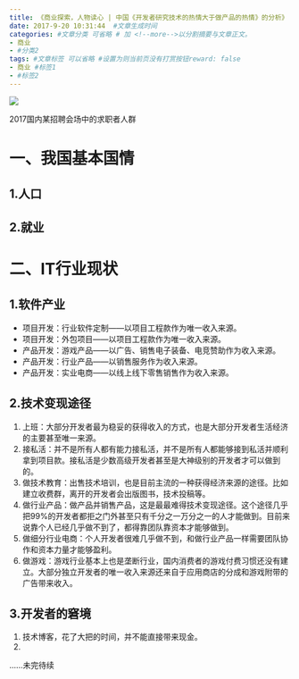 ```yaml
---
title: 《商业探索，人物读心 | 中国《开发者研究技术的热情大于做产品的热情》的分析》
date: 2017-9-20 10:31:44  #文章生成时间
categories: #文章分类 可省略 # 加 <!--more-->以分割摘要与文章正文。
- 商业
- #分类2
tags: #文章标签 可以省略 #设置为则当前页没有打赏按钮reward: false
- 商业 #标签1
- #标签2
---
```

![](https://i.imgur.com/nk4Mev2.jpg)

2017国内某招聘会场中的求职者人群

<!--more-->

# 一、我国基本国情 #
## 1.人口 ##

## 2.就业 ##

# 二、IT行业现状 #
## 1.软件产业 ##
 - 项目开发：行业软件定制——以项目工程款作为唯一收入来源。
 - 项目开发：外包项目——以项目工程款作为唯一收入来源。
 - 产品开发：游戏产品——以广告、销售电子装备、电竞赞助作为收入来源。
 - 产品开发：行业产品——以销售服务作为收入来源。
 - 产品开发：实业电商——以线上线下零售销售作为收入来源。 

## 2.技术变现途径 ##
1. 上班：大部分开发者最为稳妥的获得收入的方式，也是大部分开发者生活经济的主要甚至唯一来源。
2. 接私活：并不是所有人都有能力接私活，并不是所有人都能够接到私活并顺利拿到项目款。接私活是少数高级开发者甚至是大神级别的开发者才可以做到的。
3. 做技术教育：出售技术培训，也是目前主流的一种获得经济来源的途径。比如建立收费群，离开的开发者会出版图书，技术投稿等。
4. 做行业产品：做产品并销售产品，这是最最难得技术变现途径。这个途径几乎把99%的开发者都拒之门外甚至只有千分之一万分之一的人才能做到。目前来说靠个人已经几乎做不到了，都得靠团队靠资本才能够做到。
5. 做细分行业电商：个人开发者很难几乎做不到，和做行业产品一样需要团队协作和资本力量才能够盈利。
6. 做游戏：游戏行业基本上也是垄断行业，国内消费者的游戏付费习惯还没有建立。大部分独立开发者的唯一收入来源还来自于应用商店的分成和游戏附带的广告带来收入。

## 3.开发者的窘境 ##
1. 技术博客，花了大把的时间，并不能直接带来现金。
2. 





......未完待续









